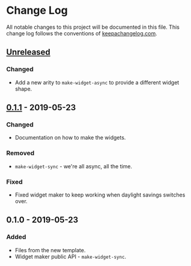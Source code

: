 # Change Log
All notable changes to this project will be documented in this file. This change log follows the conventions of [keepachangelog.com](http://keepachangelog.com/).

## [Unreleased]
### Changed
- Add a new arity to `make-widget-async` to provide a different widget shape.

## [0.1.1] - 2019-05-23
### Changed
- Documentation on how to make the widgets.

### Removed
- `make-widget-sync` - we're all async, all the time.

### Fixed
- Fixed widget maker to keep working when daylight savings switches over.

## 0.1.0 - 2019-05-23
### Added
- Files from the new template.
- Widget maker public API - `make-widget-sync`.

[Unreleased]: https://github.com/your-name/sort-coding-test/compare/0.1.1...HEAD
[0.1.1]: https://github.com/your-name/sort-coding-test/compare/0.1.0...0.1.1
